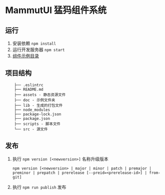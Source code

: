 # MammutUI 猛犸组件系统

## 运行

1. 安装依赖 `npm install`
2. 运行开发服务器 `npm start`
3. [组件示例目录](#/examples/main-nav)

## 项目结构

```
    ├── .eslintrc
    ├── README.md
    ├── assets - 静态资源文件
    ├── doc - 示例文件夹
    ├── lib - 生成的打包文件
    ├── node_modules
    ├── package-lock.json
    ├── package.json
    ├── scripts - 脚本文件
    └── src - 源文件
```

## 发布

1. 执行 `npm version [<newversion>]` 名称升级版本

    ```shell script
    npm version [<newversion> | major | minor | patch | premajor | preminor | prepatch | prerelease [--preid=<prerelease-id>] | from-git]
    ```

2. 执行 `npm run publish` 发布

